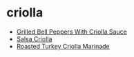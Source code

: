 # criolla

 * [Grilled Bell Peppers With Criolla Sauce](../../index/g/grilled-bell-peppers-with-criolla-sauce-106581.json)
 * [Salsa Criolla](../../index/s/salsa-criolla-231386.json)
 * [Roasted Turkey Criolla Marinade](../../index/r/roasted-turkey-criolla-marinade.json)
